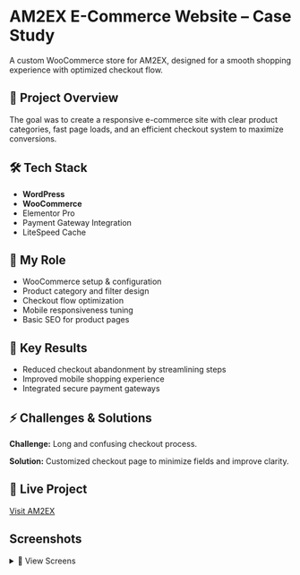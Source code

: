 # AM2EX E-Commerce Website – Case Study
A custom WooCommerce store for AM2EX, designed for a smooth shopping experience with optimized checkout flow.

## 📌 Project Overview
The goal was to create a responsive e-commerce site with clear product categories, fast page loads, and an efficient checkout system to maximize conversions.

## 🛠 Tech Stack
- **WordPress**
- **WooCommerce**
- Elementor Pro
- Payment Gateway Integration
- LiteSpeed Cache
  
## 💼 My Role
- WooCommerce setup & configuration
- Product category and filter design
- Checkout flow optimization
- Mobile responsiveness tuning
- Basic SEO for product pages
  
## 🚀 Key Results
- Reduced checkout abandonment by streamlining steps
- Improved mobile shopping experience
- Integrated secure payment gateways
  
## ⚡ Challenges & Solutions
**Challenge:** Long and confusing checkout process. 

**Solution:** Customized checkout page to minimize fields and improve clarity.

## 🔗 Live Project

[Visit AM2EX](https://am2ex.com/)

## Screenshots  
<details>
<summary>📸 View Screens</summary>
**Homepage**  
![Home](assets/home.png) 
**Services Page**
![Services](assets/services.png) 
**Contact Page**  
![Mobile](assets/mobile.png)  
</details>

